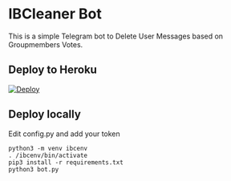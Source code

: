 # IBCleaner Bot

This is a simple Telegram bot to Delete User Messages based on Groupmembers Votes.


## Deploy to Heroku

[![Deploy](https://www.herokucdn.com/deploy/button.svg)](https://heroku.com/deploy?template=https://github.com/DARKEMPIRESL/ibcleanerbot)


## Deploy locally

Edit config.py and add your token

```
python3 -m venv ibcenv
. /ibcenv/bin/activate
pip3 install -r requirements.txt
python3 bot.py
```

